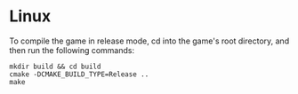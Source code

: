# Linux
To compile the game in release mode, cd into the game's root directory, and then run the following commands:

```
mkdir build && cd build
cmake -DCMAKE_BUILD_TYPE=Release ..
make
```

